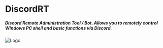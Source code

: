 # DiscordRT
##### Discord Remote Administration Tool / Bot. Allows you to remotely control Windows PC shell and basic functions via Discord. 

![Logo](https://raw.githubusercontent.com/mrvodka007/discrt/master/Bot_Resources_Web/DISCRT_LOGO_SMALLER.png "DiscRT - Logo")
